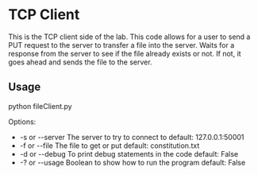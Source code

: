 # TCP Client

This is the TCP client side of the lab. This code allows for a user to send a PUT request to the server to
transfer a file into the server. Waits for a response from the server to see if the file already exists or
not. If not, it goes ahead and sends the file to the server.

## Usage

python fileClient.py

Options:
* -s or --server The server to try to connect to            default: 127.0.0.1:50001
* -f or --file   The file to get or put					    default: constitution.txt
* -d or --debug  To print debug statements in the code      default: False
* -? or --usage  Boolean to show how to run the program     default: False
